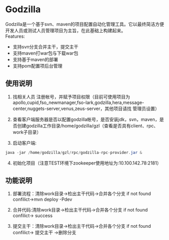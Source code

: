 Godzilla
====================

Godzilla是一个基于svn、maven的项目配置自动化管理工具。它以最终简洁方便开发人员或测试人员管理项目为主旨，在此基础上构建起来。<br>
Features:<br>
- 支持svn分支合并主干，提交主干
- 支持maven打war包与下载war包
- 支持基于maven的部署
- 支持pom配置项后台管理

## 使用说明 ##
1. 找相关人员 注册帐号，并赋予项目权限（目前可使用项目为apollo,cupid,fso_newmanager,fso-lark,godzilla,hera,message-center,nuggets-server,venus,zeus-server，其他项目请找 管理员设置）

2. 查看客户端服务器是否以配置godzilla帐号，是否安装jdk，svn，maven，是否创建godzilla工作目录/home/godzilla/gzl（查看是否具有client、rpc、work子目录）

3. 启动客户端: 
```java
java -jar /home/godzilla/gzl/rpc/godzilla-rpc-provider.jar &
```

4. 初始化项目（注意TEST环境下zookeeper使用地址为:10.100.142.78:2181）


## 功能说明 ##
1. 部署流程：清除work目录->检出主干代码->合并各个分支 if not found confilict->mvn deploy -Pdev

2. 合并代码:清除work目录->检出主干代码->合并各个分支 if not found confilict-> success

3. 提交主干：清除work目录->检出主干代码->合并各个分支 if not found confilict-> 提交主干 ->删除分支
